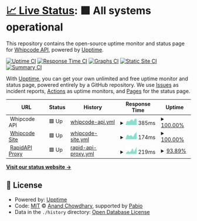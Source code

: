 # [📈 Live Status](https://status.whipcode.app): <!--live status--> **🟩 All systems operational**

This repository contains the open-source uptime monitor and status page for [Whipcode API](https://whipcode.app), powered by [Upptime](https://github.com/upptime/upptime).

[![Uptime CI](https://github.com/Whipcode-API/upptime/workflows/Uptime%20CI/badge.svg)](https://github.com/Whipcode-API/upptime/actions?query=workflow%3A%22Uptime+CI%22)
[![Response Time CI](https://github.com/Whipcode-API/upptime/workflows/Response%20Time%20CI/badge.svg)](https://github.com/Whipcode-API/upptime/actions?query=workflow%3A%22Response+Time+CI%22)
[![Graphs CI](https://github.com/Whipcode-API/upptime/workflows/Graphs%20CI/badge.svg)](https://github.com/Whipcode-API/upptime/actions?query=workflow%3A%22Graphs+CI%22)
[![Static Site CI](https://github.com/Whipcode-API/upptime/workflows/Static%20Site%20CI/badge.svg)](https://github.com/Whipcode-API/upptime/actions?query=workflow%3A%22Static+Site+CI%22)
[![Summary CI](https://github.com/Whipcode-API/upptime/workflows/Summary%20CI/badge.svg)](https://github.com/Whipcode-API/upptime/actions?query=workflow%3A%22Summary+CI%22)

With [Upptime](https://upptime.js.org), you can get your own unlimited and free uptime monitor and status page, powered entirely by a GitHub repository. We use [Issues](https://github.com/Whipcode-API/upptime/issues) as incident reports, [Actions](https://github.com/Whipcode-API/upptime/actions) as uptime monitors, and [Pages](https://status.whipcode.app) for the status page.

<!--start: status pages-->
<!-- This summary is generated by Upptime (https://github.com/upptime/upptime) -->
<!-- Do not edit this manually, your changes will be overwritten -->
<!-- prettier-ignore -->
| URL | Status | History | Response Time | Uptime |
| --- | ------ | ------- | ------------- | ------ |
| <img alt="" src="https://icons.duckduckgo.com/ip3/null.ico" height="13"> Whipcode API | 🟩 Up | [whipcode-api.yml](https://github.com/Whipcode-API/upptime/commits/HEAD/history/whipcode-api.yml) | <details><summary><img alt="Response time graph" src="./graphs/whipcode-api/response-time-week.png" height="20"> 385ms</summary><br><a href="https://status.whipcode.app/history/whipcode-api"><img alt="Response time 1099" src="https://img.shields.io/endpoint?url=https%3A%2F%2Fraw.githubusercontent.com%2FWhipcode-API%2Fupptime%2FHEAD%2Fapi%2Fwhipcode-api%2Fresponse-time.json"></a><br><a href="https://status.whipcode.app/history/whipcode-api"><img alt="24-hour response time 351" src="https://img.shields.io/endpoint?url=https%3A%2F%2Fraw.githubusercontent.com%2FWhipcode-API%2Fupptime%2FHEAD%2Fapi%2Fwhipcode-api%2Fresponse-time-day.json"></a><br><a href="https://status.whipcode.app/history/whipcode-api"><img alt="7-day response time 385" src="https://img.shields.io/endpoint?url=https%3A%2F%2Fraw.githubusercontent.com%2FWhipcode-API%2Fupptime%2FHEAD%2Fapi%2Fwhipcode-api%2Fresponse-time-week.json"></a><br><a href="https://status.whipcode.app/history/whipcode-api"><img alt="30-day response time 1099" src="https://img.shields.io/endpoint?url=https%3A%2F%2Fraw.githubusercontent.com%2FWhipcode-API%2Fupptime%2FHEAD%2Fapi%2Fwhipcode-api%2Fresponse-time-month.json"></a><br><a href="https://status.whipcode.app/history/whipcode-api"><img alt="1-year response time 1099" src="https://img.shields.io/endpoint?url=https%3A%2F%2Fraw.githubusercontent.com%2FWhipcode-API%2Fupptime%2FHEAD%2Fapi%2Fwhipcode-api%2Fresponse-time-year.json"></a></details> | <details><summary><a href="https://status.whipcode.app/history/whipcode-api">100.00%</a></summary><a href="https://status.whipcode.app/history/whipcode-api"><img alt="All-time uptime 96.22%" src="https://img.shields.io/endpoint?url=https%3A%2F%2Fraw.githubusercontent.com%2FWhipcode-API%2Fupptime%2FHEAD%2Fapi%2Fwhipcode-api%2Fuptime.json"></a><br><a href="https://status.whipcode.app/history/whipcode-api"><img alt="24-hour uptime 100.00%" src="https://img.shields.io/endpoint?url=https%3A%2F%2Fraw.githubusercontent.com%2FWhipcode-API%2Fupptime%2FHEAD%2Fapi%2Fwhipcode-api%2Fuptime-day.json"></a><br><a href="https://status.whipcode.app/history/whipcode-api"><img alt="7-day uptime 100.00%" src="https://img.shields.io/endpoint?url=https%3A%2F%2Fraw.githubusercontent.com%2FWhipcode-API%2Fupptime%2FHEAD%2Fapi%2Fwhipcode-api%2Fuptime-week.json"></a><br><a href="https://status.whipcode.app/history/whipcode-api"><img alt="30-day uptime 96.22%" src="https://img.shields.io/endpoint?url=https%3A%2F%2Fraw.githubusercontent.com%2FWhipcode-API%2Fupptime%2FHEAD%2Fapi%2Fwhipcode-api%2Fuptime-month.json"></a><br><a href="https://status.whipcode.app/history/whipcode-api"><img alt="1-year uptime 96.22%" src="https://img.shields.io/endpoint?url=https%3A%2F%2Fraw.githubusercontent.com%2FWhipcode-API%2Fupptime%2FHEAD%2Fapi%2Fwhipcode-api%2Fuptime-year.json"></a></details>
| <img alt="" src="https://icons.duckduckgo.com/ip3/null.ico" height="13"> [Whipcode Site](https://whipcode.app) | 🟩 Up | [whipcode-site.yml](https://github.com/Whipcode-API/upptime/commits/HEAD/history/whipcode-site.yml) | <details><summary><img alt="Response time graph" src="./graphs/whipcode-site/response-time-week.png" height="20"> 174ms</summary><br><a href="https://status.whipcode.app/history/whipcode-site"><img alt="Response time 182" src="https://img.shields.io/endpoint?url=https%3A%2F%2Fraw.githubusercontent.com%2FWhipcode-API%2Fupptime%2FHEAD%2Fapi%2Fwhipcode-site%2Fresponse-time.json"></a><br><a href="https://status.whipcode.app/history/whipcode-site"><img alt="24-hour response time 149" src="https://img.shields.io/endpoint?url=https%3A%2F%2Fraw.githubusercontent.com%2FWhipcode-API%2Fupptime%2FHEAD%2Fapi%2Fwhipcode-site%2Fresponse-time-day.json"></a><br><a href="https://status.whipcode.app/history/whipcode-site"><img alt="7-day response time 174" src="https://img.shields.io/endpoint?url=https%3A%2F%2Fraw.githubusercontent.com%2FWhipcode-API%2Fupptime%2FHEAD%2Fapi%2Fwhipcode-site%2Fresponse-time-week.json"></a><br><a href="https://status.whipcode.app/history/whipcode-site"><img alt="30-day response time 182" src="https://img.shields.io/endpoint?url=https%3A%2F%2Fraw.githubusercontent.com%2FWhipcode-API%2Fupptime%2FHEAD%2Fapi%2Fwhipcode-site%2Fresponse-time-month.json"></a><br><a href="https://status.whipcode.app/history/whipcode-site"><img alt="1-year response time 182" src="https://img.shields.io/endpoint?url=https%3A%2F%2Fraw.githubusercontent.com%2FWhipcode-API%2Fupptime%2FHEAD%2Fapi%2Fwhipcode-site%2Fresponse-time-year.json"></a></details> | <details><summary><a href="https://status.whipcode.app/history/whipcode-site">100.00%</a></summary><a href="https://status.whipcode.app/history/whipcode-site"><img alt="All-time uptime 100.00%" src="https://img.shields.io/endpoint?url=https%3A%2F%2Fraw.githubusercontent.com%2FWhipcode-API%2Fupptime%2FHEAD%2Fapi%2Fwhipcode-site%2Fuptime.json"></a><br><a href="https://status.whipcode.app/history/whipcode-site"><img alt="24-hour uptime 100.00%" src="https://img.shields.io/endpoint?url=https%3A%2F%2Fraw.githubusercontent.com%2FWhipcode-API%2Fupptime%2FHEAD%2Fapi%2Fwhipcode-site%2Fuptime-day.json"></a><br><a href="https://status.whipcode.app/history/whipcode-site"><img alt="7-day uptime 100.00%" src="https://img.shields.io/endpoint?url=https%3A%2F%2Fraw.githubusercontent.com%2FWhipcode-API%2Fupptime%2FHEAD%2Fapi%2Fwhipcode-site%2Fuptime-week.json"></a><br><a href="https://status.whipcode.app/history/whipcode-site"><img alt="30-day uptime 100.00%" src="https://img.shields.io/endpoint?url=https%3A%2F%2Fraw.githubusercontent.com%2FWhipcode-API%2Fupptime%2FHEAD%2Fapi%2Fwhipcode-site%2Fuptime-month.json"></a><br><a href="https://status.whipcode.app/history/whipcode-site"><img alt="1-year uptime 100.00%" src="https://img.shields.io/endpoint?url=https%3A%2F%2Fraw.githubusercontent.com%2FWhipcode-API%2Fupptime%2FHEAD%2Fapi%2Fwhipcode-site%2Fuptime-year.json"></a></details>
| <img alt="" src="https://icons.duckduckgo.com/ip3/null.ico" height="13"> [RapidAPI Proxy](https://whipcode.p.rapidapi.com) | 🟩 Up | [rapid-api-proxy.yml](https://github.com/Whipcode-API/upptime/commits/HEAD/history/rapid-api-proxy.yml) | <details><summary><img alt="Response time graph" src="./graphs/rapid-api-proxy/response-time-week.png" height="20"> 219ms</summary><br><a href="https://status.whipcode.app/history/rapid-api-proxy"><img alt="Response time 271" src="https://img.shields.io/endpoint?url=https%3A%2F%2Fraw.githubusercontent.com%2FWhipcode-API%2Fupptime%2FHEAD%2Fapi%2Frapid-api-proxy%2Fresponse-time.json"></a><br><a href="https://status.whipcode.app/history/rapid-api-proxy"><img alt="24-hour response time 114" src="https://img.shields.io/endpoint?url=https%3A%2F%2Fraw.githubusercontent.com%2FWhipcode-API%2Fupptime%2FHEAD%2Fapi%2Frapid-api-proxy%2Fresponse-time-day.json"></a><br><a href="https://status.whipcode.app/history/rapid-api-proxy"><img alt="7-day response time 219" src="https://img.shields.io/endpoint?url=https%3A%2F%2Fraw.githubusercontent.com%2FWhipcode-API%2Fupptime%2FHEAD%2Fapi%2Frapid-api-proxy%2Fresponse-time-week.json"></a><br><a href="https://status.whipcode.app/history/rapid-api-proxy"><img alt="30-day response time 271" src="https://img.shields.io/endpoint?url=https%3A%2F%2Fraw.githubusercontent.com%2FWhipcode-API%2Fupptime%2FHEAD%2Fapi%2Frapid-api-proxy%2Fresponse-time-month.json"></a><br><a href="https://status.whipcode.app/history/rapid-api-proxy"><img alt="1-year response time 271" src="https://img.shields.io/endpoint?url=https%3A%2F%2Fraw.githubusercontent.com%2FWhipcode-API%2Fupptime%2FHEAD%2Fapi%2Frapid-api-proxy%2Fresponse-time-year.json"></a></details> | <details><summary><a href="https://status.whipcode.app/history/rapid-api-proxy">93.89%</a></summary><a href="https://status.whipcode.app/history/rapid-api-proxy"><img alt="All-time uptime 97.71%" src="https://img.shields.io/endpoint?url=https%3A%2F%2Fraw.githubusercontent.com%2FWhipcode-API%2Fupptime%2FHEAD%2Fapi%2Frapid-api-proxy%2Fuptime.json"></a><br><a href="https://status.whipcode.app/history/rapid-api-proxy"><img alt="24-hour uptime 100.00%" src="https://img.shields.io/endpoint?url=https%3A%2F%2Fraw.githubusercontent.com%2FWhipcode-API%2Fupptime%2FHEAD%2Fapi%2Frapid-api-proxy%2Fuptime-day.json"></a><br><a href="https://status.whipcode.app/history/rapid-api-proxy"><img alt="7-day uptime 93.89%" src="https://img.shields.io/endpoint?url=https%3A%2F%2Fraw.githubusercontent.com%2FWhipcode-API%2Fupptime%2FHEAD%2Fapi%2Frapid-api-proxy%2Fuptime-week.json"></a><br><a href="https://status.whipcode.app/history/rapid-api-proxy"><img alt="30-day uptime 97.71%" src="https://img.shields.io/endpoint?url=https%3A%2F%2Fraw.githubusercontent.com%2FWhipcode-API%2Fupptime%2FHEAD%2Fapi%2Frapid-api-proxy%2Fuptime-month.json"></a><br><a href="https://status.whipcode.app/history/rapid-api-proxy"><img alt="1-year uptime 97.71%" src="https://img.shields.io/endpoint?url=https%3A%2F%2Fraw.githubusercontent.com%2FWhipcode-API%2Fupptime%2FHEAD%2Fapi%2Frapid-api-proxy%2Fuptime-year.json"></a></details>

<!--end: status pages-->

[**Visit our status website →**](https://status.whipcode.app)

## 📄 License

- Powered by: [Upptime](https://github.com/upptime/upptime)
- Code: [MIT](./LICENSE) © [Anand Chowdhary](https://anandchowdhary.com), supported by [Pabio](https://pabio.com)
- Data in the `./history` directory: [Open Database License](https://opendatacommons.org/licenses/odbl/1-0/)
